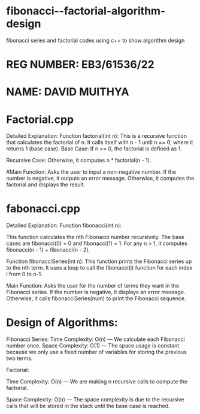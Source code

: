 # fibonacci--factorial-algorithm-design
 fibonacci series and factorial codes using c++ to show algorithm design
# REG NUMBER: EB3/61536/22
# NAME: DAVID MUITHYA

# Factorial.cpp
Detailed Explanation:
Function factorial(int n):
This is a recursive function that calculates the factorial of n.
It calls itself with n - 1 until n == 0, where it returns 1 (base case).
Base Case: If n == 0, the factorial is defined as 1.

Recursive Case: Otherwise, it computes n * factorial(n - 1).

#Main Function:
Asks the user to input a non-negative number.
If the number is negative, it outputs an error message.
Otherwise, it computes the factorial and displays the result.

# fabonacci.cpp
 Detailed Explanation:
 Function fibonacci(int n):

This function calculates the nth Fibonacci number recursively.
The base cases are fibonacci(0) = 0 and fibonacci(1) = 1.
For any n > 1, it computes fibonacci(n - 1) + fibonacci(n - 2).

 Function fibonacciSeries(int n):
This function prints the Fibonacci series up to the nth term.
It uses a loop to call the fibonacci(i) function for each index i from 0 to n-1.

 Main Function:
Asks the user for the number of terms they want in the Fibonacci series.
If the number is negative, it displays an error message.
Otherwise, it calls fibonacciSeries(num) to print the Fibonacci sequence.

# Design of Algorithms:
 Fibonacci Series:
Time Complexity: O(n) — We calculate each Fibonacci number once.
Space Complexity: O(1) — The space usage is constant because we only use a fixed number of variables for storing the previous two terms. 

 Factorial:

Time Complexity: O(n) — We are making n recursive calls to compute the factorial.

Space Complexity: O(n) — The space complexity is due to the recursive calls that will be stored in the stack until the base case is reached.
